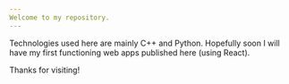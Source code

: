 ```yaml
---
Welcome to my repository.
---
```


Technologies used here are mainly C++ and Python.
Hopefully soon I will have my first functioning web apps published here (using React).

Thanks for visiting!
